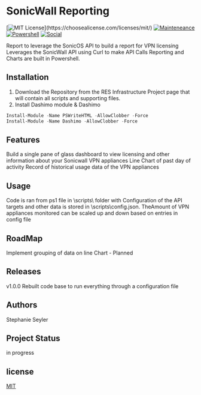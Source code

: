 # SonicWall Reporting
[![MIT License](https://img.shields.io/apm/l/atomic-design-ui.svg?)](https://choosealicense.com/licenses/mit/)
[![Mainteneance](https://img.shields.io/maintenance/yes/2021?style=plastic)]()
[![Powershell](https://img.shields.io/badge/Powershell-v%205.1-orange)](https://www.microsoft.com/en-us/download/details.aspx?id=54616)
[![Social](https://img.shields.io/twitter/follow/StephSeyler?style=social)](https://img.shields.io/twitter/follow/StephSeyler?style=social)

Report to leverage the SonicOS API to build a report for VPN licensing
Leverages the SonicWall API using Curl to make API Calls
Reporting and Charts are built in Powershell.

## Installation

1. Download the Repository from the RES Infrastructure Project page that will contain all scripts and supporting files.
2. Install Dashimo module & Dashimo
```Powershell
Install-Module -Name PSWriteHTML -AllowClobber -Force
Install-Module -Name Dashimo -AllowClobber -Force
```

## Features
Build a single pane of glass dashboard to view licensing and other information about your Sonicwall VPN appliances
Line Chart of past day of activity
Record of historical usage data of the VPN appliances

## Usage
Code is ran from ps1 file in \scripts\ folder with Configuration of the API targets and other data is stored in \scripts\config.json. TheAmount of VPN appliances monitored can be scaled up and down based on entries in config file

## RoadMap
Implement grouping of data on line Chart - Planned


## Releases
v1.0.0 Rebuilt code base to run everything through a configuration file

## Authors
Stephanie Seyler  

## Project Status
in progress

## license 
[MIT](https://choosealicense.com/licenses/mit/)